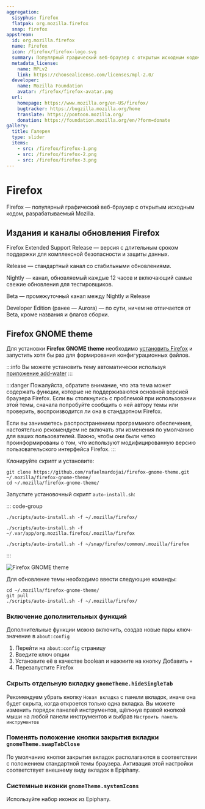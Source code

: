 ```yaml
---
aggregation:
  sisyphus: firefox
  flatpak: org.mozilla.firefox
  snap: firefox
appstream:
  id: org.mozilla.firefox
  name: Firefox
  icon: /firefox/firefox-logo.svg
  summary: Популярный графический веб-браузер с открытым исходным кодом, разрабатываемый Mozilla.
  metadata_license:
    name: MPLv2
    link: https://choosealicense.com/licenses/mpl-2.0/
  developer:
    name: Mozilla Foundation
    avatar: /firefox/firefox-avatar.png
  url:
    homepage: https://www.mozilla.org/en-US/firefox/
    bugtracker: https://bugzilla.mozilla.org/home
    translate: https://pontoon.mozilla.org/
    donation: https://foundation.mozilla.org/en/?form=donate
gallery:
  title: Галерея
  type: slider
  items:
    - src: /firefox/firefox-1.png
    - src: /firefox/firefox-2.png
    - src: /firefox/firefox-3.png
---
```


# Firefox

Firefox — популярный графический веб-браузер с открытым исходным кодом, разрабатываемый Mozilla.

<AGWGallery />

## Издания и каналы обновления Firefox

Firefox Extended Support Release — версия с длительным сроком поддержки для комплексной безопасности и защиты данных.

Release — стандартный канал со стабильными обновлениями.

Nightly — канал, обновляемый каждые 12 часов и включающий самые свежие обновления для тестировщиков.

Beta — промежуточный канал между Nightly и Release

Developer Edition (ранее — Aurora) — по сути, ничем не отличается от Beta, кроме названия и флагов сборки.

<!--@include: @apps/.parts/install/content-repo.md-->
<!--@include: @apps/.parts/install/content-flatpak.md-->
<!--@include: @apps/.parts/warns/unprivileged-spaces.md-->
<!--@include: @apps/.parts/install/content-snap.md-->

## Firefox GNOME theme

Для установки **Firefox GNOME theme** необходимо [установить Firefox](/firefox#firefox) и запустить хотя бы раз для формирования конфигурационных файлов.

:::info
Вы можете установить тему автоматически используя [приложение add-water](/add-water)
:::

:::danger
Пожалуйста, обратите внимание, что эта тема может содержать функции, которые не поддерживаются основной версией браузера Firefox. Если вы столкнулись с проблемой при использовании этой темы, сначала попробуйте сообщить о ней автору темы или проверить, воспроизводится ли она в стандартном Firefox.

Если вы занимаетесь распространением программного обеспечения, настоятельно рекомендуем не включать эти изменения по умолчанию для ваших пользователей. Важно, чтобы они были четко проинформированы о том, что используют модифицированную версию пользовательского интерфейса Firefox.
:::

Клонируйте скрипт и установите:

```shell
git clone https://github.com/rafaelmardojai/firefox-gnome-theme.git ~/.mozilla/firefox-gnome-theme/
cd ~/.mozilla/firefox-gnome-theme/
```

Запустите установочный скрипт `auto-install.sh`:

::: code-group

```shell[Cизиф]
./scripts/auto-install.sh -f ~/.mozilla/firefox/
```

```shell[Flatpak]
./scripts/auto-install.sh -f ~/.var/app/org.mozilla.firefox/.mozilla/firefox
```

```shell[Snap]
./scripts/auto-install.sh -f ~/snap/firefox/common/.mozilla/firefox
```

:::

![Firefox GNOME theme](/firefox/firefox-4.png)

Для обновление темы необходимо ввести следующие команды:

```shell
cd ~/.mozilla/firefox-gnome-theme/
git pull
./scripts/auto-install.sh -f ~/.mozilla/firefox/
```

### Включение дополнительных функций

Дополнительные функции можно включить, создав новые пары ключ-значение в `about:config`

1. Перейти на `about:config` страницу
2. Введите ключ опции
3. Установите её в качестве boolean и нажмите на кнопку Добавить `+`
4. Перезапустите Firefox

### Скрыть отдельную вкладку `gnomeTheme.hideSingleTab`

Рекомендуем убрать кнопку `Новая вкладка` с панели вкладок, иначе она будет скрыта, когда откроется только одна вкладка. Вы можете изменить порядок панелей инструментов, щёлкнув правой кнопкой мыши на любой панели инструментов и выбрав `Настроить панель инструментов`

### Поменять положение кнопки закрытия вкладки `gnomeTheme.swapTabClose`

По умолчанию кнопки закрытия вкладок располагаются в соответствии с положением стандартной темы браузера. Активация этой настройки соответствует внешнему виду вкладок в Epiphany.

### Системные иконки `gnomeTheme.systemIcons`

Используйте набор иконок из Epiphany.
